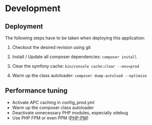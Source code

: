 # Development

## Deployment

The following steps have to be taken when deploying this application:

1. Checkout the desired revision using git

2. Install / Update all composer dependencies: `composer install`

3. Clear the symfony cache: `bin/console cache:clear --env=prod`

4. Warm up the class autoloader: `composer dump-autoload --optimize`

## Performance tuning

- Activate APC caching in config_prod.yml
- Warm up the composer class autoloader
- Deactivate unnecessary PHP modules, especially xdebug
- Use PHP FPM or even PPM ([PHP-PM](https://github.com/php-pm/php-pm))
